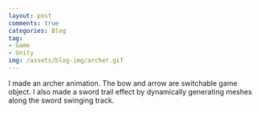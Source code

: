 ```yaml
---
layout: post
comments: true
categories: Blog
tag: 
- Game
- Unity
img: /assets/blog-img/archer.gif
---
```


I made an archer animation. The bow and arrow are switchable game object. I also made a sword trail effect by dynamically generating meshes along the sword swinging track.
    

<!--more-->

